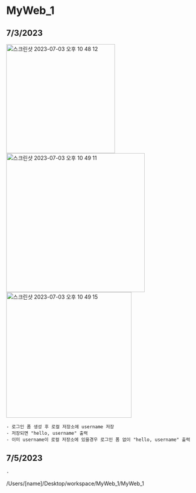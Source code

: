 # MyWeb_1

<h2>7/3/2023</h2>
<img width="288" alt="스크린샷 2023-07-03 오후 10 48 12" src="https://github.com/bladnoch/MyWeb_1/assets/112937442/02a4ff7d-66d4-4488-ac64-e71568bfc785">
<img width="367" alt="스크린샷 2023-07-03 오후 10 49 11" src="https://github.com/bladnoch/MyWeb_1/assets/112937442/6cdabae6-865f-45b9-901f-6351b09be1ae">
<img width="332" alt="스크린샷 2023-07-03 오후 10 49 15" src="https://github.com/bladnoch/MyWeb_1/assets/112937442/f0802247-601b-4a34-8cea-6255183b7d79">

    - 로그인 폼 생성 후 로컬 저장소에 username 저장
    - 저장되면 "hello, username" 출력 
    - 이미 username이 로컬 저장소에 있을경우 로그인 폼 없이 "hello, username" 출력

<h2>7/5/2023 </h2>

    - 

/Users/[name]/Desktop/workspace/MyWeb_1/MyWeb_1


